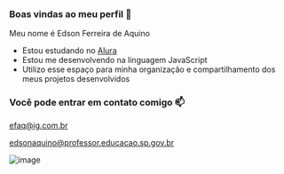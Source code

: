 ### Boas vindas ao meu perfil 💙

Meu nome é Edson Ferreira de Aquino

- Estou estudando no [Alura](https://www.alura.co.br)
- Estou me desenvolvendo na linguagem JavaScript
- Utilizo esse espaço para minha organização e compartilhamento dos meus projetos desenvolvidos

### Você pode entrar em contato comigo 📫

efaq@ig.com.br

edsonaquino@professor.educacao.sp.gov.br


![image](https://github.com/efaaq/Edson-Aquino/assets/166247764/796512bf-1241-4451-b2d5-03471ab9c09e)
